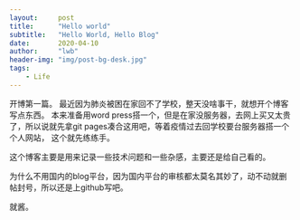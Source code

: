 ```yaml
---
layout:     post
title:      "Hello world"
subtitle:   "Hello World, Hello Blog"
date:       2020-04-10
author:     "lwb"
header-img: "img/post-bg-desk.jpg"
tags:
    - Life
---
```


开博第一篇。
最近因为肺炎被困在家回不了学校，整天没啥事干，就想开个博客写点东西。
本来准备用word press搭一个，但是在家没服务器，去网上买又太贵了，所以说就先拿git pages凑合这用吧，等着疫情过去回学校要台服务器搭一个个人网站，
这个就先练练手。

这个博客主要是用来记录一些技术问题和一些杂感，主要还是给自己看的。

为什么不用国内的blog平台，因为国内平台的审核都太莫名其妙了，动不动就删帖封号，所以还是上github写吧。

就酱。